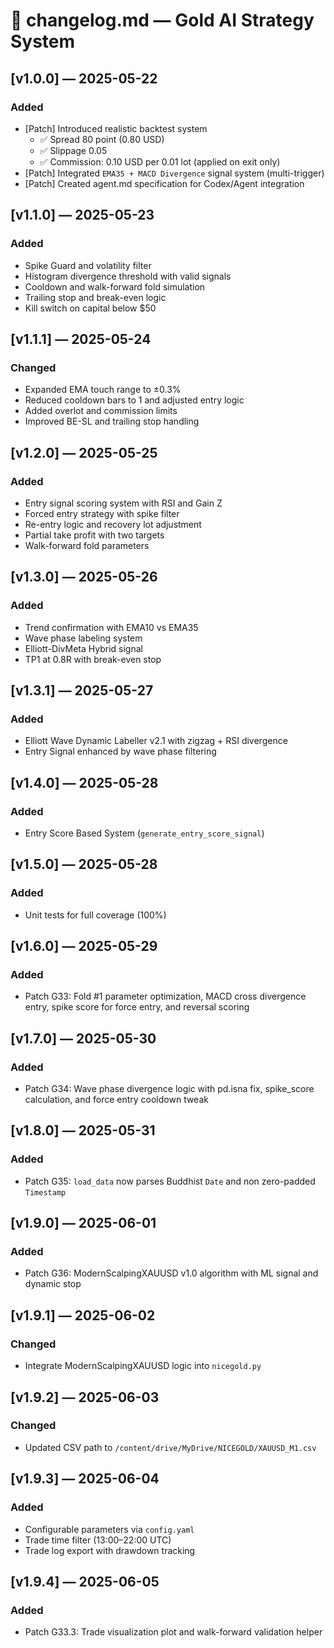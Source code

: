 # 📘 changelog.md — Gold AI Strategy System

## [v1.0.0] — 2025-05-22
### Added
- [Patch] Introduced realistic backtest system
  - ✅ Spread 80 point (0.80 USD)
  - ✅ Slippage 0.05
  - ✅ Commission: 0.10 USD per 0.01 lot (applied on exit only)
- [Patch] Integrated `EMA35 + MACD Divergence` signal system (multi-trigger)
- [Patch] Created agent.md specification for Codex/Agent integration

## [v1.1.0] — 2025-05-23
### Added
- Spike Guard and volatility filter
- Histogram divergence threshold with valid signals
- Cooldown and walk-forward fold simulation
- Trailing stop and break-even logic
- Kill switch on capital below $50

## [v1.1.1] — 2025-05-24
### Changed
- Expanded EMA touch range to ±0.3%
- Reduced cooldown bars to 1 and adjusted entry logic
- Added overlot and commission limits
- Improved BE-SL and trailing stop handling

## [v1.2.0] — 2025-05-25
### Added
- Entry signal scoring system with RSI and Gain Z
- Forced entry strategy with spike filter
- Re-entry logic and recovery lot adjustment
- Partial take profit with two targets
- Walk-forward fold parameters

## [v1.3.0] — 2025-05-26
### Added
- Trend confirmation with EMA10 vs EMA35
- Wave phase labeling system
- Elliott-DivMeta Hybrid signal
- TP1 at 0.8R with break-even stop

## [v1.3.1] — 2025-05-27
### Added
- Elliott Wave Dynamic Labeller v2.1 with zigzag + RSI divergence
- Entry Signal enhanced by wave phase filtering

## [v1.4.0] — 2025-05-28
### Added
- Entry Score Based System (`generate_entry_score_signal`)

## [v1.5.0] — 2025-05-28
### Added
- Unit tests for full coverage (100%)

## [v1.6.0] — 2025-05-29
### Added
- Patch G33: Fold #1 parameter optimization, MACD cross divergence entry, spike score for force entry, and reversal scoring

## [v1.7.0] — 2025-05-30
### Added
- Patch G34: Wave phase divergence logic with pd.isna fix, spike_score calculation, and force entry cooldown tweak

## [v1.8.0] — 2025-05-31
### Added
- Patch G35: `load_data` now parses Buddhist `Date` and non zero-padded `Timestamp`

## [v1.9.0] — 2025-06-01
### Added
- Patch G36: ModernScalpingXAUUSD v1.0 algorithm with ML signal and dynamic stop

## [v1.9.1] — 2025-06-02
### Changed
- Integrate ModernScalpingXAUUSD logic into `nicegold.py`

## [v1.9.2] — 2025-06-03
### Changed
- Updated CSV path to `/content/drive/MyDrive/NICEGOLD/XAUUSD_M1.csv`

## [v1.9.3] — 2025-06-04
### Added
- Configurable parameters via `config.yaml`
- Trade time filter (13:00–22:00 UTC)
- Trade log export with drawdown tracking

## [v1.9.4] — 2025-06-05
### Added
- Patch G33.3: Trade visualization plot and walk-forward validation helper
